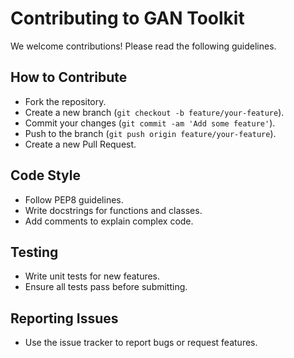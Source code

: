 # Contributing to GAN Toolkit

We welcome contributions! Please read the following guidelines.

## How to Contribute

- Fork the repository.
- Create a new branch (`git checkout -b feature/your-feature`).
- Commit your changes (`git commit -am 'Add some feature'`).
- Push to the branch (`git push origin feature/your-feature`).
- Create a new Pull Request.

## Code Style

- Follow PEP8 guidelines.
- Write docstrings for functions and classes.
- Add comments to explain complex code.

## Testing

- Write unit tests for new features.
- Ensure all tests pass before submitting.

## Reporting Issues

- Use the issue tracker to report bugs or request features.


